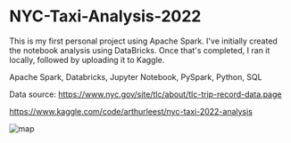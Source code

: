 # NYC-Taxi-Analysis-2022

This is my first personal project using Apache Spark. I've initially created the notebook analysis using DataBricks. Once that's completed, I ran it locally, followed by uploading it to Kaggle.

Apache Spark, Databricks, Jupyter Notebook, PySpark, Python, SQL

Data source: https://www.nyc.gov/site/tlc/about/tlc-trip-record-data.page

https://www.kaggle.com/code/arthurleest/nyc-taxi-2022-analysis

![map](https://user-images.githubusercontent.com/56611771/236395873-d59f0d4e-bd58-4a48-8692-cba766c1149c.gif)
